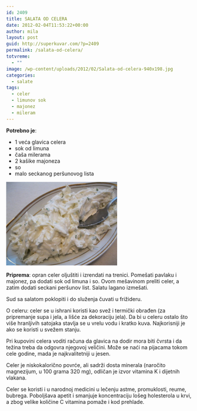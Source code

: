 ```yaml
---
id: 2409
title: SALATA OD CELERA
date: 2012-02-04T11:53:22+00:00
author: mila
layout: post
guid: http://superkuvar.com/?p=2409
permalink: /salata-od-celera/
totvreme:
  - ""
image: /wp-content/uploads/2012/02/Salata-od-celera-940x198.jpg
categories:
  - salate
tags:
  - celer
  - limunov sok
  - majonez
  - mileram
---
```

**Potrebno je**:

  * 1 veća glavica celera
  * sok od limuna
  * čaša milerama
  * 2 kašike majoneza
  * so
  * malo seckanog peršunovog lista

<img class="alignnone size-medium wp-image-2437" title="Salata od celera" src="/wp-content/uploads/2012/02/Salata-od-celera-1024x768.jpg" alt="" width="300" height="225" /> 

**Priprema**: opran celer oljuštiti i izrendati na trenici. Pomešati pavlaku i majonez, pa dodati sok od limuna i so. Ovom mešavinom preliti celer, a zatim dodati seckani peršunov list. Salatu lagano izmešati.

Sud sa salatom poklopiti i do služenja čuvati u frižideru.

O celeru: celer se u ishrani koristi kao svež i termički obrađen (za pripremanje supa i jela, a lišće za dekoraciju jela). Da bi u celeru ostalo što više hranljivih satojaka stavlja se u vrelu vodu i kratko kuva. Najkorisniji je ako se koristi u svežem stanju.

Pri kupovini celera voditi računa da glavica na dodir mora biti čvrsta i da težina treba da odgovra njegovoj veličini. Može se naći na pijacama tokom cele godine, mada je najkvalitetniji u jesen.

Celer je niskokalorično povrće, ali sadrži dosta minerala (naročito magnezijum, u 100 grama 320 mg), odličan je izvor vitamina K i dijetnih vlakana.

Celer se koristi i u narodnoj medicini u lečenju astme, promuklosti, reume, bubrega. Poboljšava apetit i smanjuje koncentraciju lošeg holesterola u krvi, a zbog velike količine C vitamina pomaže i kod prehlade.